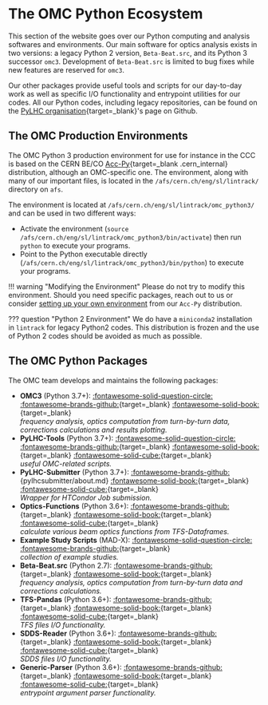 # The OMC Python Ecosystem

This section of the website goes over our Python computing and analysis softwares and environments.
Our main software for optics analysis exists in two versions: a legacy Python 2 version, `Beta-Beat.src`, and its Python 3 successor `omc3`.
Development of `Beta-Beat.src` is limited to bug fixes while new features are reserved for `omc3`.

Our other packages provide useful tools and scripts for our day-to-day work as well as specific I/O functionality and entrypoint utilities for our codes.
All our Python codes, including legacy repositories, can be found on the [PyLHC organisation][pylhc_github]{target=_blank}'s page on Github.

## The OMC Production Environments

The OMC Python 3 production environment for use for instance in the CCC is based on the CERN BE/CO [Acc-Py][accpy_docs]{target=_blank .cern_internal} distribution, although an OMC-specific one.
The environment, along with many of our important files, is located in the `/afs/cern.ch/eng/sl/lintrack/` directory on `afs`.

The environment is located at `/afs/cern.ch/eng/sl/lintrack/omc_python3/` and can be used in two different ways:

- Activate the environment (`source /afs/cern.ch/eng/sl/lintrack/omc_python3/bin/activate`) then run `python` to execute your programs.
- Point to the Python executable directly (`/afs/cern.ch/eng/sl/lintrack/omc_python3/bin/python`) to execute your programs.

!!! warning "Modifying the Environment"
    Please do not try to modify this environment.
    Should you need specific packages, reach out to us or consider [setting up your own environment](development/howto_venv.md#creating-virtual-environments-with-acc-py) from our `Acc-Py` distribution.

??? question "Python 2 Environment"
    We do have a `miniconda2` installation in `lintrack` for legacy Python2 codes.
    This distribution is frozen and the use of Python 2 codes should be avoided as much as possible.

## The OMC Python Packages

The OMC team develops and maintains the following packages:

- **OMC3** (Python 3.7+): [:fontawesome-solid-question-circle:](omc3/about.md) [:fontawesome-brands-github:][omc3]{target=\_blank} [:fontawesome-solid-book:][omc3_doc]{target=\_blank} <br>
  _frequency analysis, optics computation from turn-by-turn data, corrections calculations and results plotting._
- **PyLHC-Tools** (Python 3.7+): [:fontawesome-solid-question-circle:](pylhc/about.md) [:fontawesome-brands-github:][pylhc]{target=\_blank} [:fontawesome-solid-book:][pylhc_doc]{target=\_blank} [:fontawesome-solid-cube:][pylhc_pypi]{target=\_blank} <br>
  _useful OMC-related scripts._
- **PyLHC-Submitter** (Python 3.7+): [:fontawesome-brands-github:][pylhc_submitter]{pylhcsubmitter/about.md} [:fontawesome-solid-book:][pylhc_submitter_doc]{target=\_blank} [:fontawesome-solid-cube:][pylhc_submitter_pypi]{target=\_blank} <br>
  _Wrapper for HTCondor Job submission._
- **Optics-Functions** (Python 3.6+): [:fontawesome-brands-github:][optics_functions]{target=\_blank} [:fontawesome-solid-book:][optics_functions_doc]{target=\_blank} [:fontawesome-solid-cube:][optics_functions_pypi]{target=\_blank} <br>
  _calculate various beam optics functions from TFS-Dataframes._
- **Example Study Scripts** (MAD-X): [:fontawesome-solid-question-circle:](mess/about.md) [:fontawesome-brands-github:][mess]{target=\_blank} <br>
  _collection of example studies._
- **Beta-Beat.src** (Python 2.7): [:fontawesome-brands-github:][betabeatsrc]{target=\_blank} [:fontawesome-solid-book:][betabeatsrc_doc]{target=\_blank} <br>
  _frequency analysis, optics computation from turn-by-turn data and corrections calculations._
- **TFS-Pandas** (Python 3.6+): [:fontawesome-brands-github:][tfspandas]{target=\_blank} [:fontawesome-solid-book:][tfspandas_doc]{target=\_blank} [:fontawesome-solid-cube:][tfs_pypi]{target=\_blank} <br>
  _*TFS files* I/O functionality._
- **SDDS-Reader** (Python 3.6+): [:fontawesome-brands-github:][sdds]{target=\_blank} [:fontawesome-solid-book:][sdds_doc]{target=\_blank} [:fontawesome-solid-cube:][sdds_pypi]{target=\_blank} <br>
  _*SDDS files* I/O functionality._
- **Generic-Parser** (Python 3.6+): [:fontawesome-brands-github:][generic_parser]{target=\_blank} [:fontawesome-solid-book:][generic_parser_doc]{target=\_blank} [:fontawesome-solid-cube:][generic_parser_pypi]{target=\_blank} <br>
  _entrypoint argument parser functionality._

[pylhc_github]: https://github.com/pylhc/
[accpy_docs]: https://wikis.cern.ch/display/ACCPY/Accelerating+Python+Home
[betabeatsrc]: https://github.com/pylhc/Beta-Beat.src
[betabeatsrc_doc]: https://pylhc.github.io/Beta-Beat.src
[omc3]: https://github.com/pylhc/omc3
[omc3_doc]: https://pylhc.github.io/omc3
[pylhc]: https://github.com/pylhc/pylhc
[pylhc_doc]: https://pylhc.github.io/PyLHC
[tfspandas]: https://github.com/pylhc/tfs
[tfspandas_doc]: https://pylhc.github.io/tfs
[sdds]: https://github.com/pylhc/sdds
[sdds_doc]: https://pylhc.github.io/sdds
[generic_parser]: https://github.com/pylhc/generic_parser
[generic_parser_doc]: https://pylhc.github.io/generic_parser
[pylhc_submitter]: https://github.com/pylhc/submitter
[pylhc_submitter_doc]: https://pylhc.github.io/submitter/
[mess]: https://github.com/pylhc/MESS
[pylhc_pypi]: https://pypi.org/project/pylhc/
[sdds_pypi]: https://pypi.org/project/sdds/
[tfs_pypi]: https://pypi.org/project/tfs-pandas/
[generic_parser_pypi]: https://pypi.org/project/generic-parser/
[pylhc_submitter_pypi]: https://pypi.org/project/pylhc-submitter/
[optics_functions]: https://github.com/pylhc/optics_functions
[optics_functions_doc]: https://pylhc.github.io/optics_functions
[optics_functions_pypi]: https://pypi.org/project/optics-functions/
